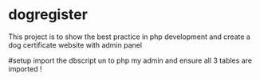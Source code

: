# dogregister
This project is to show the best practice in php development and create a dog certificate website with admin panel

#setup
import the dbscript un to php my admin and ensure all 3 tables are imported !
